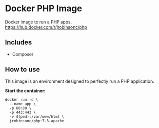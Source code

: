 # Docker PHP Image

Docker image to run a PHP apps.  
<https://hub.docker.com/r/jrobinsonc/php>

## Includes

* Composer

## How to use

This image is an environment designed to perfectly run a PHP application.

**Start the container:**

```shell
docker run -d \
  --name app \
  -p 80:80 \
  -p 443:443 \
  -v $(pwd):/var/www/html \
  jrobinsonc/php:7.3-apache
```